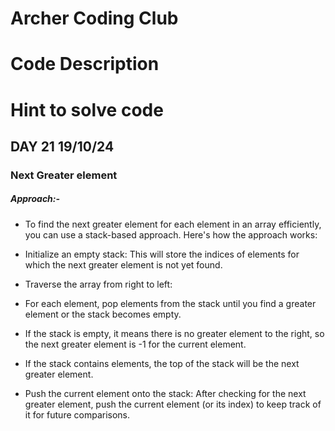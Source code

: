 # Archer Coding Club
# Code Description

# Hint to solve code

## DAY 21 19/10/24
   ### Next Greater element
  ##### Approach:-

- To find the next greater element for each element in an array efficiently, you can use a stack-based approach. Here's how the approach works:

- Initialize an empty stack: This will store the indices of elements for which the next greater element is not yet found.

- Traverse the array from right to left:

- For each element, pop elements from the stack until you find a greater element or the stack becomes empty.
- If the stack is empty, it means there is no greater element to the right, so the next greater element is -1 for the current element.
- If the stack contains elements, the top of the stack will be the next greater element.
- Push the current element onto the stack: After checking for the next greater element, push the current element (or its index) to keep track of it for future comparisons.

